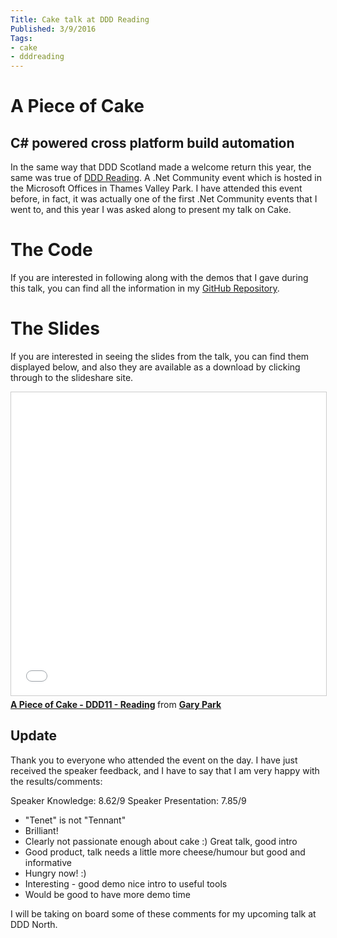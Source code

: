 ```yaml
---
Title: Cake talk at DDD Reading
Published: 3/9/2016
Tags:
- cake
- dddreading
---
```


# A Piece of Cake
## C# powered cross platform build automation

In the same way that DDD Scotland made a welcome return this year, the same was true of [DDD Reading](http://developerdeveloperdeveloper.com/).  A .Net Community event which is hosted in the Microsoft Offices in Thames Valley Park.  I have attended this event before, in fact, it was actually one of the first .Net Community events that I went to, and this year I was asked along to present my talk on Cake.

# The Code

If you are interested in following along with the demos that I gave during this talk, you can find all the information in my [GitHub Repository](https://github.com/gep13/CakeDemos).

# The Slides

If you are interested in seeing the slides from the talk, you can find them displayed below, and also they are available as a download by clicking through to the slideshare site.

<iframe src="//www.slideshare.net/slideshow/embed_code/key/J0xArrI2be03dG" width="595" height="485" frameborder="0" marginwidth="0" marginheight="0" scrolling="no" style="border:1px solid #CCC; border-width:1px; margin-bottom:5px; max-width: 100%;" allowfullscreen> </iframe> <div style="margin-bottom:5px"> <strong> <a href="//www.slideshare.net/gep13/a-piece-of-cake-ddd11-reading" title="A Piece of Cake - DDD11 - Reading" target="_blank">A Piece of Cake - DDD11 - Reading</a> </strong> from <strong><a target="_blank" href="//www.slideshare.net/gep13">Gary Park</a></strong> </div>

## Update

Thank you to everyone who attended the event on the day.  I have just received the speaker feedback, and I have to say that I am very happy with the results/comments:

Speaker Knowledge: 8.62/9
Speaker Presentation: 7.85/9

- "Tenet" is not "Tennant"
- Brilliant!
- Clearly not passionate enough about cake :) Great talk, good intro
- Good product, talk needs a little more cheese/humour but good and informative
- Hungry now! :)
- Interesting - good demo nice intro to useful tools
- Would be good to have more demo time

I will be taking on board some of these comments for my upcoming talk at DDD North.
